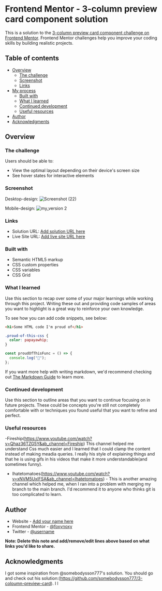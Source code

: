# Frontend Mentor - 3-column preview card component solution

This is a solution to the [3-column preview card component challenge on Frontend Mentor](https://www.frontendmentor.io/challenges/3column-preview-card-component-pH92eAR2-). Frontend Mentor challenges help you improve your coding skills by building realistic projects.

## Table of contents

- [Overview](#overview)
  - [The challenge](#the-challenge)
  - [Screenshot](#screenshot)
  - [Links](#links)
- [My process](#my-process)
  - [Built with](#built-with)
  - [What I learned](#what-i-learned)
  - [Continued development](#continued-development)
  - [Useful resources](#useful-resources)
- [Author](#author)
- [Acknowledgments](#acknowledgments)

## Overview

### The challenge

Users should be able to:

- View the optimal layout depending on their device's screen size
- See hover states for interactive elements

### Screenshot

Desktop-design:
![Screenshot (22)](https://user-images.githubusercontent.com/76628594/139417014-91f54ed9-09f0-4174-8bc8-d0510d67b02c.png)


Mobile-design:
![my_version 2](https://user-images.githubusercontent.com/76628594/139416816-9a938da0-978f-48a4-ba1c-7d153d74a885.png)


### Links

- Solution URL: [Add solution URL here](https://your-solution-url.com)
- Live Site URL: [Add live site URL here](https://your-live-site-url.com)

### Built with

- Semantic HTML5 markup
- CSS custom properties
- CSS variables
- CSS Grid

### What I learned

Use this section to recap over some of your major learnings while working through this project. Writing these out and providing code samples of areas you want to highlight is a great way to reinforce your own knowledge.

To see how you can add code snippets, see below:

```html
<h1>Some HTML code I'm proud of</h1>
```

```css
.proud-of-this-css {
  color: papayawhip;
}
```

```js
const proudOfThisFunc = () => {
  console.log("🎉");
};
```

If you want more help with writing markdown, we'd recommend checking out [The Markdown Guide](https://www.markdownguide.org/) to learn more.

### Continued development

Use this section to outline areas that you want to continue focusing on in future projects. These could be concepts you're still not completely comfortable with or techniques you found useful that you want to refine and perfect.

### Useful resources

-Fireship(https://www.youtube.com/watch?v=Qhaz36TZG5Y&ab_channel=Fireship) This channel helped me understand Css much easier and I learned that I could clamp the content instead of making meadia queries. I really his style of explaining things and that he is using gifs in his videos that make it more understandable(and sometimes funny).
- Ihatetomatoes(https://www.youtube.com/watch?v=xNVM5UxlFSA&ab_channel=Ihatetomatoes) - This is another amazing channel which helped me, when I ran into a problem with merging my branch to the main branch. I'd recommend it to anyone who thinks git is too complicated to learn.

## Author

- Website - [Add your name here](https://www.your-site.com)
- Frontend Mentor - [@foxynoxy](https://www.frontendmentor.io/profile/purplehippo911)
- Twitter - [@username](https://www.twitter.com/yourusername)

**Note: Delete this note and add/remove/edit lines above based on what links you'd like to share.**

## Acknowledgments
I got some inspiration from @somebodysson777's solution. You should go and check out his solution:(https://github.com/somebodysson777/3-coloumn-preview-card). I l
